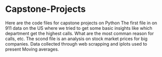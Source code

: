 # Capstone-Projects
Here are the code files for capstone projects on Python
The first file in on 911 data on the US where we tried to get some basic insights like which department get the highest calls. What are the most comman reason for calls, etc.
The scond file is an analysis on stock market prices for big companies. Data collected through web scrapping and iplots used to present Moving averages.

